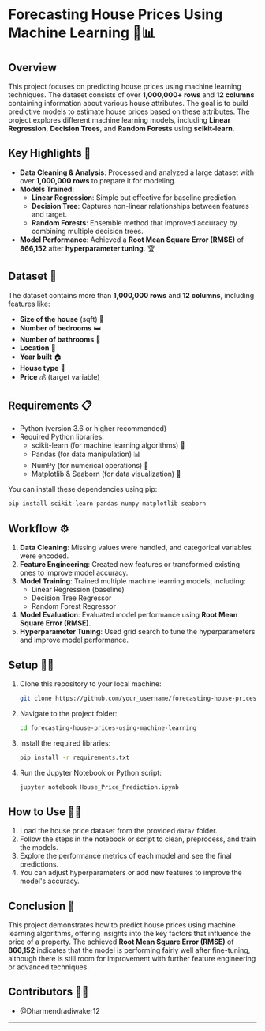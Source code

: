 # Forecasting House Prices Using Machine Learning 🏡📊

## Overview
This project focuses on predicting house prices using machine learning techniques. The dataset consists of over **1,000,000+ rows** and **12 columns** containing information about various house attributes. The goal is to build predictive models to estimate house prices based on these attributes. The project explores different machine learning models, including **Linear Regression**, **Decision Trees**, and **Random Forests** using **scikit-learn**.

## Key Highlights 🔑
- **Data Cleaning & Analysis**: Processed and analyzed a large dataset with over **1,000,000 rows** to prepare it for modeling.
- **Models Trained**:
  - **Linear Regression**: Simple but effective for baseline prediction.
  - **Decision Tree**: Captures non-linear relationships between features and target.
  - **Random Forests**: Ensemble method that improved accuracy by combining multiple decision trees.
- **Model Performance**: Achieved a **Root Mean Square Error (RMSE)** of **866,152** after **hyperparameter tuning**. 🏆

## Dataset 📁
The dataset contains more than **1,000,000 rows** and **12 columns**, including features like:
- **Size of the house** (sqft) 📏
- **Number of bedrooms** 🛏️
- **Number of bathrooms** 🚿
- **Location** 📍
- **Year built** 🏠
- **House type** 🏡
- **Price** 💰 (target variable)

## Requirements 📋
- Python (version 3.6 or higher recommended)
- Required Python libraries:
  - scikit-learn (for machine learning algorithms) 🤖
  - Pandas (for data manipulation) 📊
  - NumPy (for numerical operations) 🔢
  - Matplotlib & Seaborn (for data visualization) 🎨

You can install these dependencies using pip:
```bash
pip install scikit-learn pandas numpy matplotlib seaborn
```

## Workflow ⚙️
1. **Data Cleaning**: Missing values were handled, and categorical variables were encoded.
2. **Feature Engineering**: Created new features or transformed existing ones to improve model accuracy.
3. **Model Training**: Trained multiple machine learning models, including:
   - Linear Regression (baseline)
   - Decision Tree Regressor
   - Random Forest Regressor
4. **Model Evaluation**: Evaluated model performance using **Root Mean Square Error (RMSE)**.
5. **Hyperparameter Tuning**: Used grid search to tune the hyperparameters and improve model performance.

## Setup 🧑‍💻
1. Clone this repository to your local machine:
   ```bash
   git clone https://github.com/your_username/forecasting-house-prices-using-machine-learning.git
   ```

2. Navigate to the project folder:
   ```bash
   cd forecasting-house-prices-using-machine-learning
   ```

3. Install the required libraries:
   ```bash
   pip install -r requirements.txt
   ```

4. Run the Jupyter Notebook or Python script:
   ```bash
   jupyter notebook House_Price_Prediction.ipynb
   ```

## How to Use 🧑‍💻
1. Load the house price dataset from the provided `data/` folder.
2. Follow the steps in the notebook or script to clean, preprocess, and train the models.
3. Explore the performance metrics of each model and see the final predictions.
4. You can adjust hyperparameters or add new features to improve the model's accuracy.

## Conclusion 📌
This project demonstrates how to predict house prices using machine learning algorithms, offering insights into the key factors that influence the price of a property. The achieved **Root Mean Square Error (RMSE)** of **866,152** indicates that the model is performing fairly well after fine-tuning, although there is still room for improvement with further feature engineering or advanced techniques.

## Contributors 🙋‍♂️
- @Dharmendradiwaker12

---
